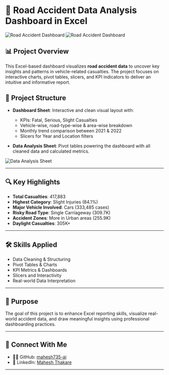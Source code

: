 # 🚗 Road Accident Data Analysis Dashboard in Excel

![Road Accident Dashboard](./Screenshot%20(237).png)
![Road Accident Dashboard](./Screenshot%20(238).png)

## 📊 Project Overview

This Excel-based dashboard visualizes **road accident data** to uncover key insights and patterns in vehicle-related casualties. The project focuses on interactive charts, pivot tables, slicers, and KPI indicators to deliver an intuitive and informative report.

## 📁 Project Structure

- **Dashboard Sheet**: Interactive and clean visual layout with:
  - KPIs: Fatal, Serious, Slight Casualties
  - Vehicle-wise, road-type-wise & area-wise breakdown
  - Monthly trend comparison between 2021 & 2022
  - Slicers for Year and Location filters

- **Data Analysis Sheet**: Pivot tables powering the dashboard with all cleaned data and calculated metrics.

![Data Analysis Sheet](./Screenshot%20(238).png)

---

## 🔍 Key Highlights

- **Total Casualties**: 417,883
- **Highest Category**: Slight Injuries (84.1%)
- **Major Vehicle Involved**: Cars (333,485 cases)
- **Risky Road Type**: Single Carriageway (309.7K)
- **Accident Zones**: More in Urban areas (255.9K)
- **Daylight Casualties**: 305K+

---

## 🛠 Skills Applied

- Data Cleaning & Structuring  
- Pivot Tables & Charts  
- KPI Metrics & Dashboards  
- Slicers and Interactivity  
- Real-world Data Interpretation

---

## 🎯 Purpose

The goal of this project is to enhance Excel reporting skills, visualize real-world accident data, and draw meaningful insights using professional dashboarding practices.

---

## 🔗 Connect With Me

- 👨‍💻 GitHub: [mahesh735-ai](https://github.com/mahesh735-ai)  
- 💼 LinkedIn: [Mahesh Thakare](https://www.linkedin.com/in/mahesh-thakare-75817b2a7)

---


